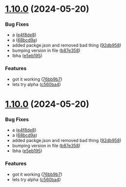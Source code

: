 # [1.10.0](https://github.com/jdlovins/testing-nx/compare/v1.9.0...1.10.0) (2024-05-20)


### Bug Fixes

* a ([e4f8de8](https://github.com/jdlovins/testing-nx/commit/e4f8de8c0d472ee0bfc3b6cbe048a1508fab6ce7))
* a ([68bcd9a](https://github.com/jdlovins/testing-nx/commit/68bcd9aaecb6347a8ace2dc828eb332f5d5ee334))
* added packge.json and removed bad thing ([92db958](https://github.com/jdlovins/testing-nx/commit/92db9580fc199332fc0ffca01ac948af2d7f6046))
* bumping version in file ([b87e358](https://github.com/jdlovins/testing-nx/commit/b87e358b62580b51bf23843eec87d091dbd6d4fd))
* lbha ([e5eb195](https://github.com/jdlovins/testing-nx/commit/e5eb1955d2820730bb855e846b80288e9367c912))


### Features

* got it working ([76bb9b7](https://github.com/jdlovins/testing-nx/commit/76bb9b7aececb43db67173764d63b7eb14d1b928))
* lets try alpha ([c560ba4](https://github.com/jdlovins/testing-nx/commit/c560ba493ce50848c40ff1048d8f20d6f77c80b4))

# [1.10.0](https://github.com/jdlovins/testing-nx/compare/v1.9.0...1.10.0) (2024-05-20)


### Bug Fixes

* a ([e4f8de8](https://github.com/jdlovins/testing-nx/commit/e4f8de8c0d472ee0bfc3b6cbe048a1508fab6ce7))
* a ([68bcd9a](https://github.com/jdlovins/testing-nx/commit/68bcd9aaecb6347a8ace2dc828eb332f5d5ee334))
* added packge.json and removed bad thing ([92db958](https://github.com/jdlovins/testing-nx/commit/92db9580fc199332fc0ffca01ac948af2d7f6046))
* bumping version in file ([b87e358](https://github.com/jdlovins/testing-nx/commit/b87e358b62580b51bf23843eec87d091dbd6d4fd))
* lbha ([e5eb195](https://github.com/jdlovins/testing-nx/commit/e5eb1955d2820730bb855e846b80288e9367c912))


### Features

* got it working ([76bb9b7](https://github.com/jdlovins/testing-nx/commit/76bb9b7aececb43db67173764d63b7eb14d1b928))
* lets try alpha ([c560ba4](https://github.com/jdlovins/testing-nx/commit/c560ba493ce50848c40ff1048d8f20d6f77c80b4))

